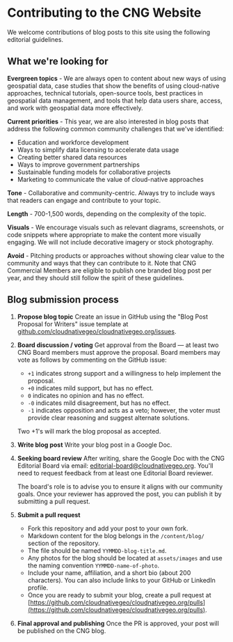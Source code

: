 # Contributing to the CNG Website

We welcome contributions of blog posts to this site using the following editorial guidelines.

## What we're looking for

**Evergreen topics** - We are always open to content about new ways of using geospatial data, case studies that show the benefits of using cloud-native approaches, technical tutorials, open-source tools, best practices in geospatial data management, and tools that help data users share, access, and work with geospatial data more effectively.

**Current priorities** - This year, we are also interested in blog posts that address the following common community challenges that we've identified:

- Education and workforce development
- Ways to simplify data licensing to accelerate data usage
- Creating better shared data resources
- Ways to improve government partnerships
- Sustainable funding models for collaborative projects
- Marketing to communicate the value of cloud-native approaches

**Tone** - Collaborative and community-centric. Always try to include ways that readers can engage and contribute to your topic.

**Length** - 700-1,500 words, depending on the complexity of the topic.

**Visuals** - We encourage visuals such as relevant diagrams, screenshots, or code snippets where appropriate to make the content more visually engaging. We will not include decorative imagery or stock photography.

**Avoid** - Pitching products or approaches without showing clear value to the community and ways that they can contribute to it. Note that CNG Commercial Members are eligible to publish one branded blog post per year, and they should still follow the spirit of these guidelines.

## Blog submission process

1. **Propose blog topic**
   Create an issue in GitHub using the "Blog Post Proposal for Writers" issue template at [github.com/cloudnativegeo/cloudnativegeo.org/issues](https://github.com/cloudnativegeo/cloudnativegeo.org/issues).

2. **Board discussion / voting**
   Get approval from the Board — at least two CNG Board members must approve the proposal. Board members may vote as follows by commenting on the GitHub issue:
   - `+1` indicates strong support and a willingness to help implement the proposal.
   - `+0` indicates mild support, but has no effect.
   - `0` indicates no opinion and has no effect.
   - `-0` indicates mild disagreement, but has no effect.
   - `-1` indicates opposition and acts as a veto; however, the voter must provide clear reasoning and suggest alternate solutions.

   Two +1's will mark the blog proposal as accepted.

3. **Write blog post**
   Write your blog post in a Google Doc.

4. **Seeking board review**
   After writing, share the Google Doc with the CNG Editorial Board via email: [editorial-board@cloudnativegeo.org](mailto:editorial-board@cloudnativegeo.org). You'll need to request feedback from at least one Editorial Board reviewer.

   The board's role is to advise you to ensure it aligns with our community goals. Once your reviewer has approved the post, you can publish it by submitting a pull request.

5. **Submit a pull request**
   - Fork this repository and add your post to your own fork.
   - Markdown content for the blog belongs in the `/content/blog/` section of the repository.
   - The file should be named `YYMMDD-blog-title.md`.
   - Any photos for the blog should be located at `assets/images` and use the naming convention `YYMMDD-name-of-photo`.
   - Include your name, affiliation, and a short bio (about 200 characters). You can also include links to your GitHub or LinkedIn profile.
   - Once you are ready to submit your blog, create a pull request at [https://github.com/cloudnativegeo/cloudnativegeo.org/pulls](https://github.com/cloudnativegeo/cloudnativegeo.org/pulls).

6. **Final approval and publishing**
   Once the PR is approved, your post will be published on the CNG blog.